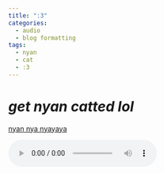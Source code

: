 ```yaml
---
title: ":3"
categories:
  - audio
  - blog formatting
tags:
  - nyan
  - cat
  - :3
---
```

# ***get nyan catted lol***
[nyan nya nyayaya](https://www.nyan.cat/cats/gb.gif)

<audio controls="controls">
  <source type="audio/mp3" src="https://www.nyan.cat/music/gb.mp3"></source>
  <source type="audio/ogg" src="https://www.nyan.cat/music/gb.mp3"></source>
  <p>do you use Netscape Navigator or what???</p>
</audio>

